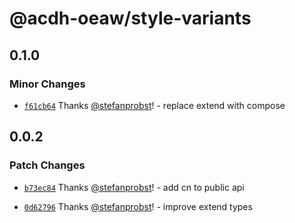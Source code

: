 # @acdh-oeaw/style-variants

## 0.1.0

### Minor Changes

- [`f61cb64`](https://github.com/acdh-oeaw/style-variants/commit/f61cb64b58ec4b377a9368c9ea46da3fa5882e1a)
  Thanks [@stefanprobst](https://github.com/stefanprobst)! - replace extend with compose

## 0.0.2

### Patch Changes

- [`b73ec84`](https://github.com/acdh-oeaw/style-variants/commit/b73ec840c542c592f3d97c7d76f9fb7af8129dd0)
  Thanks [@stefanprobst](https://github.com/stefanprobst)! - add cn to public api

- [`0d62796`](https://github.com/acdh-oeaw/style-variants/commit/0d62796a0d23af259753e5ff607c11c5e110c87e)
  Thanks [@stefanprobst](https://github.com/stefanprobst)! - improve extend types

